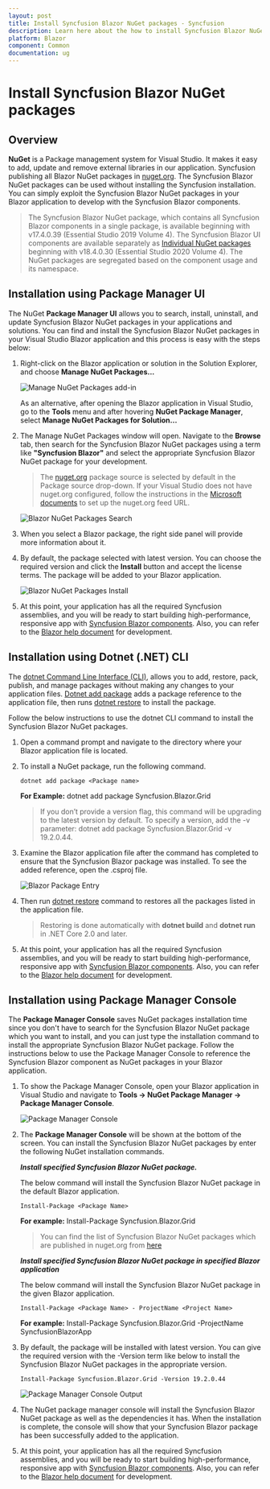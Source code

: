 ```yaml
---
layout: post
title: Install Syncfusion Blazor NuGet packages - Syncfusion
description: Learn here about the how to install Syncfusion Blazor NuGet packages from Package manager and NuGet manager.
platform: Blazor
component: Common
documentation: ug
---
```


# Install Syncfusion Blazor NuGet packages

## Overview

**NuGet** is a Package management system for Visual Studio. It makes it easy to add, update and remove external libraries in our application. Syncfusion publishing all Blazor NuGet packages in [nuget.org](https://www.nuget.org/packages?q=Tag%3A%22Blazor%22+Syncfusion). The Syncfusion Blazor NuGet packages can be used without installing the Syncfusion installation. You can simply exploit the Syncfusion Blazor NuGet packages in your Blazor application to develop with the Syncfusion Blazor components.

> The Syncfusion Blazor NuGet package, which contains all Syncfusion Blazor components in a single package, is available beginning with v17.4.0.39 (Essential Studio 2019 Volume 4).
> The Syncfusion Blazor UI components are available separately as [Individual NuGet packages](https://blazor.syncfusion.com/documentation/nuget-packages/) beginning with v18.4.0.30 (Essential Studio 2020 Volume 4). The NuGet packages are segregated based on the component usage and its namespace.

## Installation using Package Manager UI

The NuGet **Package Manager UI** allows you to search, install, uninstall, and update Syncfusion Blazor NuGet packages in your applications and solutions. You can find and install the Syncfusion Blazor NuGet packages in your Visual Studio Blazor application and this process is easy with the steps below:

1. Right-click on the Blazor application or solution in the Solution Explorer, and choose **Manage NuGet Packages...**

    ![Manage NuGet Packages add-in](images/ManageNuGet.png)

    As an alternative, after opening the Blazor application in Visual Studio, go to the **Tools** menu and after hovering **NuGet Package Manager**, select **Manage NuGet Packages for Solution...**

2. The Manage NuGet Packages window will open. Navigate to the **Browse** tab, then search for the Syncfusion Blazor NuGet packages using a term like **"Syncfusion Blazor"** and select the appropriate Syncfusion Blazor NuGet package for your development.

    > The [nuget.org](https://api.nuget.org/v3/index.json) package source is selected by default in the Package source drop-down. If your Visual Studio does not have nuget.org configured, follow the instructions in the [Microsoft documents](https://docs.microsoft.com/en-us/nuget/tools/package-manager-ui#package-sources) to set up the nuget.org feed URL.

    ![Blazor NuGet Packages Search](images/NuGetsearch.png)

3. When you select a Blazor package, the right side panel will provide more information about it.

4. By default, the package selected with latest version. You can choose the required version and click the **Install** button and accept the license terms. The package will be added to your Blazor application.

    ![Blazor NuGet Packages Install](images/InstallNuGet.png)

5. At this point, your application has all the required Syncfusion assemblies, and you will be ready to start building high-performance, responsive app with [Syncfusion Blazor components](https://www.syncfusion.com/blazor-components). Also, you can refer to the [Blazor help document](https://blazor.syncfusion.com/documentation/introduction/) for development.

## Installation using Dotnet (.NET) CLI

The [dotnet Command Line Interface (CLI)](https://docs.microsoft.com/en-us/nuget/consume-packages/install-use-packages-dotnet-cli), allows you to add, restore, pack, publish, and manage packages without making any changes to your application files. [Dotnet add package](https://docs.microsoft.com/en-us/dotnet/core/tools/dotnet-add-package?tabs=netcore2x) adds a package reference to the application file, then runs [dotnet restore](https://docs.microsoft.com/en-us/dotnet/core/tools/dotnet-restore?tabs=netcore2x) to install the package.

Follow the below instructions to use the dotnet CLI command to install the Syncfusion Blazor NuGet packages.

1. Open a command prompt and navigate to the directory where your Blazor application file is located.
2. To install a NuGet package, run the following command.

    ```dotnet add package <Package name>```

    **For Example:**
    dotnet add package Syncfusion.Blazor.Grid

    > If you don’t provide a version flag, this command will be upgrading to the latest version by default. To specify a version, add the -v parameter: dotnet add package Syncfusion.Blazor.Grid -v 19.2.0.44.

3. Examine the Blazor application file after the command has completed to ensure that the Syncfusion Blazor package was installed. To see the added reference, open the .csproj file.

    ![Blazor Package Entry ](images/packageentry.png)

4. Then run  [dotnet restore](https://docs.microsoft.com/en-us/dotnet/core/tools/dotnet-restore?tabs=netcore2x) command to restores all the packages listed in the application file.

    > Restoring is done automatically with **dotnet build** and **dotnet run** in .NET Core 2.0 and later.

5. At this point, your application has all the required Syncfusion assemblies, and you will be ready to start building high-performance, responsive app with [Syncfusion Blazor components](https://www.syncfusion.com/blazor-components). Also, you can refer to the [Blazor help document](https://blazor.syncfusion.com/documentation/introduction/) for development.

## Installation using Package Manager Console

The **Package Manager Console** saves NuGet packages installation time since you don't have to search for the Syncfusion Blazor NuGet package which you want to install, and you can just type the installation command to install the appropriate Syncfusion Blazor NuGet package. Follow the instructions below to use the Package Manager Console to reference the Syncfusion Blazor component as NuGet packages in your Blazor application.

1. To show the Package Manager Console, open your Blazor application in Visual Studio and navigate to **Tools -> NuGet Package Manager -> Package Manager Console**.

    ![Package Manager Console ](images/console.png)

2. The **Package Manager Console** will be shown at the bottom of the screen. You can install the Syncfusion Blazor NuGet packages by enter the following NuGet installation commands.

    ***Install specified Syncfusion Blazor NuGet package.***

    The below command will install the Syncfusion Blazor NuGet package in the default Blazor application.

    ```Install-Package <Package Name>```

    **For example:** Install-Package Syncfusion.Blazor.Grid

    > You can find the list of Syncfusion Blazor NuGet packages which are published in nuget.org from [here](https://www.nuget.org/packages?q=Tags%3A%22Blazor%22+syncfusion)

    ***Install specified Syncfusion Blazor NuGet package in specified Blazor application***

    The below command will install the Syncfusion Blazor NuGet package in the given Blazor application.

    ```Install-Package <Package Name> - ProjectName <Project Name>```

    **For example:** Install-Package Syncfusion.Blazor.Grid -ProjectName SyncfusionBlazorApp

3. By default, the package will be installed with latest version. You can give the required version with the -Version term like below to install the Syncfusion Blazor NuGet packages in the appropriate version.

    ```Install-Package Syncfusion.Blazor.Grid -Version 19.2.0.44```

    ![Package Manager Console Output ](images/ConsoleInstallationOutput.png)

4. The NuGet package manager console will install the Syncfusion Blazor NuGet package as well as the dependencies it has. When the installation is complete, the console will show that your Syncfusion Blazor package has been successfully added to the application.

5. At this point, your application has all the required Syncfusion assemblies, and you will be ready to start building high-performance, responsive app with [Syncfusion Blazor components](https://www.syncfusion.com/blazor-components). Also, you can refer to the [Blazor help document](https://blazor.syncfusion.com/documentation/introduction/) for development.